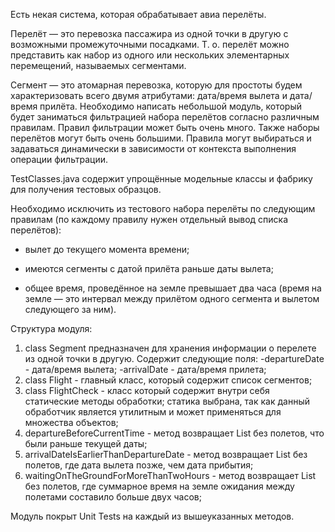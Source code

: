 Есть некая система, которая обрабатывает авиа перелёты. 

Перелёт — это перевозка пассажира из одной точки в другую с возможными промежуточными посадками. 
Т. о. перелёт можно представить как набор из одного или нескольких элементарных перемещений, называемых сегментами.

Сегмент — это атомарная перевозка, которую для простоты будем характеризовать всего двумя атрибутами: 
  дата/время вылета и дата/время прилёта. Необходимо написать небольшой модуль, который будет заниматься фильтрацией набора перелётов согласно различным правилам. Правил фильтрации может быть очень много. Также наборы перелётов могут быть очень большими. Правила могут выбираться и задаваться динамически в зависимости от контекста выполнения операции фильтрации. 
 
TestClasses.java содержит упрощённые модельные классы и фабрику для получения тестовых образцов.
 
 Необходимо исключить из тестового набора перелёты по следующим правилам (по каждому правилу нужен отдельный вывод списка перелётов):
 
- вылет до текущего момента времени;
 
- имеются сегменты с датой прилёта раньше даты вылета;

- общее время, проведённое на земле превышает два часа (время на земле — это интервал между прилётом одного сегмента и вылетом следующего за ним).

Структура модуля:
1) class Segment предназначен для хранения информации о перелете из одной точки в другую. Содержит следующие поля:
 -departureDate - дата/время вылета; -arrivalDate - дата/время прилета;
2) class Flight - главный класс, который содержит список сегментов;
3) class FlightCheck - класс который содержит внутри себя статические методы обработки;
статика выбрана, так как данный обработчик является утилитным и может применяться для множества объектов;
4) departureBeforeCurrentTime - метод возвращает List без полетов, что были раньше текущей даты;
5) arrivalDateIsEarlierThanDepartureDate - метод возвращает List без полетов, где дата вылета позже, чем дата прибытия;
6) waitingOnTheGroundForMoreThanTwoHours - метод возвращает List без полетов, где суммарное время на земле ожидания между полетами составило больше двух часов; 

Модуль покрыт Unit Tests на каждый из вышеуказанных методов.
